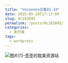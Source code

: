 ```yaml
---
title: "Vovaneko合集01-10"
date: 2025-05-29T17:13:09
slug: 0c103845
permalink: /posts/0c103845/
categories:
  - 未分类
tags:
  - wordpress
---
```


![图片[1]-歪歪的耽美资源站](/images/wp/0c103845-c6679957.jpg)

